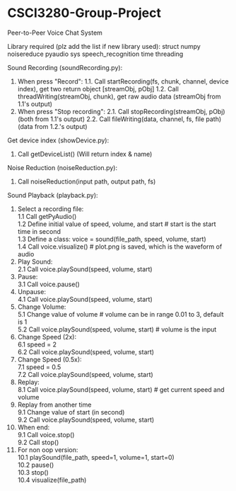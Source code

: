 # CSCI3280-Group-Project
Peer-to-Peer Voice Chat System

Library required (plz add the list if new library used):
struct
numpy
noisereduce
pyaudio
sys
speech_recognition
time
threading

Sound Recording (soundRecording.py):
1. When press "Record":
1.1. Call startRecording(fs, chunk, channel, device index), get two return object [streamObj, pObj]
1.2. Call threadWriting(streamObj, chunk), get raw audio data (streamObj from 1.1's output)
2. When press "Stop recording":
2.1. Call stopRecording(streamObj, pObj) (both from 1.1's output)
2.2. Call fileWriting(data, channel, fs, file path) (data from 1.2.'s output)

Get device index (showDevice.py):
1. Call getDeviceList() (Will return index & name)

Noise Reduction (noiseReduction.py):
1. Call noiseReduction(input path, output path, fs)

Sound Playback (playback.py):<br>
1. Select a recording file:<br>
1.1 Call getPyAudio()<br>
1.2 Define initial value of speed, volume, and start # start is the start time in second<br>
1.3 Define a class: voice = sound(file_path, speed, volume, start)<br>
1.4 Call voice.visualize() # plot.png is saved, which is the waveform of audio<br>
2. Play Sound:<br>
2.1 Call voice.playSound(speed, volume, start)<br>
3. Pause:<br>
3.1 Call voice.pause()<br>
4. Unpause:<br>
4.1 Call voice.playSound(speed, volume, start)<br>
5. Change Volume:<br>
5.1 Change value of volume # volume can be in range 0.01 to 3, default is 1<br>
5.2 Call voice.playSound(speed, volume, start) # volume is the input<br>
6. Change Speed (2x):<br>
6.1 speed = 2<br>
6.2 Call voice.playSound(speed, volume, start)<br>
7. Change Speed (0.5x):<br>
7.1 speed = 0.5<br>
7.2 Call voice.playSound(speed, volume, start)<br>
8. Replay:<br>
8.1 Call voice.playSound(speed, volume, start) # get current speed and volume<br>
9. Replay from another time<br>
9.1 Change value of start (in second)<br>
9.2 Call voice.playSound(speed, volume, start)<br>
9. When end:<br>
9.1 Call voice.stop()<br>
9.2 Call stop()<br>
10. For non oop version:<br>
10.1 playSound(file_path, speed=1, volume=1, start=0)<br>
10.2 pause()<br>
10.3 stop()<br>
10.4 visualize(file_path)<br>
